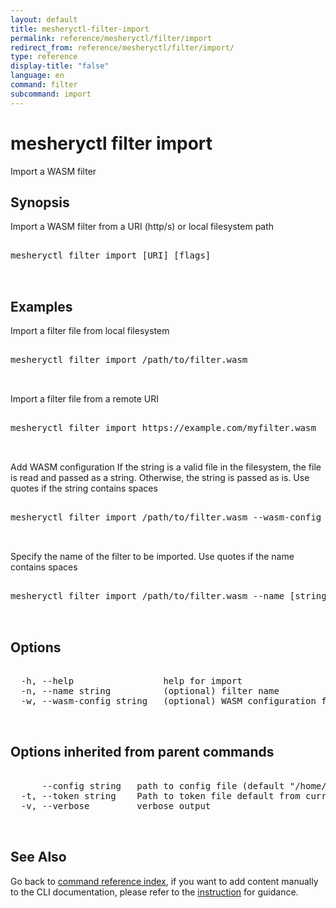 ```yaml
---
layout: default
title: mesheryctl-filter-import
permalink: reference/mesheryctl/filter/import
redirect_from: reference/mesheryctl/filter/import/
type: reference
display-title: "false"
language: en
command: filter
subcommand: import
---
```


# mesheryctl filter import

Import a WASM filter

## Synopsis

Import a WASM filter from a URI (http/s) or local filesystem path

<pre class='codeblock-pre'>
<div class='codeblock'>
mesheryctl filter import [URI] [flags]

</div>
</pre> 

## Examples

Import a filter file from local filesystem
<pre class='codeblock-pre'>
<div class='codeblock'>
mesheryctl filter import /path/to/filter.wasm

</div>
</pre> 

Import a filter file from a remote URI
<pre class='codeblock-pre'>
<div class='codeblock'>
mesheryctl filter import https://example.com/myfilter.wasm

</div>
</pre> 

Add WASM configuration 
If the string is a valid file in the filesystem, the file is read and passed as a string. Otherwise, the string is passed as is.
Use quotes if the string contains spaces
<pre class='codeblock-pre'>
<div class='codeblock'>
mesheryctl filter import /path/to/filter.wasm --wasm-config [filepath|string]

</div>
</pre> 

Specify the name of the filter to be imported. Use quotes if the name contains spaces
<pre class='codeblock-pre'>
<div class='codeblock'>
mesheryctl filter import /path/to/filter.wasm --name [string]

</div>
</pre> 

## Options

<pre class='codeblock-pre'>
<div class='codeblock'>
  -h, --help                 help for import
  -n, --name string          (optional) filter name
  -w, --wasm-config string   (optional) WASM configuration filepath/string

</div>
</pre>

## Options inherited from parent commands

<pre class='codeblock-pre'>
<div class='codeblock'>
      --config string   path to config file (default "/home/runner/.meshery/config.yaml")
  -t, --token string    Path to token file default from current context
  -v, --verbose         verbose output

</div>
</pre>

## See Also

Go back to [command reference index](/reference/mesheryctl/), if you want to add content manually to the CLI documentation, please refer to the [instruction](/project/contributing/contributing-cli#preserving-manually-added-documentation) for guidance.
